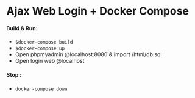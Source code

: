 # Ajax Web Login + Docker Compose
#### Build & Run:
  - ```$docker-compose build```
  - ```$docker-compose up```
  - Open phpmyadmin @localhost:8080 & import /html/db.sql
  - Open login web @localhost
#### Stop :
- ```docker-compose down```
